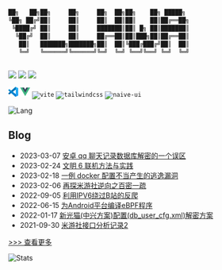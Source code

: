 
```
██╗   ██╗██╗     ██╗     ██╗  ██╗██╗    ██╗ █████╗ 
╚██╗ ██╔╝██║     ██║     ██║  ██║██║    ██║██╔══██╗
 ╚████╔╝ ██║     ██║     ███████║██║ █╗ ██║███████║
  ╚██╔╝  ██║     ██║     ██╔══██║██║███╗██║██╔══██║
   ██║   ███████╗███████╗██║  ██║╚███╔███╔╝██║  ██║
   ╚═╝   ╚══════╝╚══════╝╚═╝  ╚═╝ ╚══╝╚══╝ ╚═╝  ╚═╝
                                                   
```

[![](https://img.shields.io/badge/-Python-3e74a2?style=flat-square&logo=Python&logoColor=fff)](https://www.python.org/)
[![](https://img.shields.io/badge/-JavaScript-f7e018?style=flat-square&logo=javascript&logoColor=white)](https://www.ecma-international.org/)
[![](https://img.shields.io/badge/-Golang-007D9C?style=flat-square&logo=go&logoColor=fff)](https://golang.google.cn/)

<code><img height="20" src="https://raw.githubusercontent.com/github/explore/80688e429a7d4ef2fca1e82350fe8e3517d3494d/topics/visual-studio-code/visual-studio-code.png" alt="visual-studio-code" /></code>
<code><img height="20" src="https://raw.githubusercontent.com/github/explore/80688e429a7d4ef2fca1e82350fe8e3517d3494d/topics/vue/vue.png" alt="vue" /></code>
<code><img height="20" src="https://vitejs.dev/logo.svg" alt="vite" /></code>
<code><img height="20" src="https://tailwindcss.com/favicons/favicon-32x32.png" alt="tailwindcss" /></code>
<code><img height="20" src="https://camo.githubusercontent.com/b8ebecade711b9ae1fa306e7a1c9dd680fb56b0e2b9f015fec9cbad343570353/68747470733a2f2f6e6169766575692e6f73732d636e2d686f6e676b6f6e672e616c6979756e63732e636f6d2f6e616976656c6f676f2e737667" alt="naive-ui" /></code>

![Lang](https://github-readme-stats.vercel.app/api/top-langs/?username=yllhwa&layout=compact)

## Blog
- 2023-03-07 [安卓 qq 聊天记录数据库解密的一个误区](https://blog.yllhwa.com/2023/03/07/%E5%AE%89%E5%8D%93%20qq%20%E8%81%8A%E5%A4%A9%E8%AE%B0%E5%BD%95%E6%95%B0%E6%8D%AE%E5%BA%93%E8%A7%A3%E5%AF%86%E7%9A%84%E4%B8%80%E4%B8%AA%E8%AF%AF%E5%8C%BA/)
- 2023-02-24 [文明 6 联机方法与实践](https://blog.yllhwa.com/2023/02/24/%E6%96%87%E6%98%8E6%E8%81%94%E6%9C%BA%E6%96%B9%E6%B3%95%E4%B8%8E%E5%AE%9E%E8%B7%B5/)
- 2023-02-18 [一例 docker 配置不当产生的逃逸漏洞](https://blog.yllhwa.com/2023/02/18/%E4%B8%80%E4%BE%8Bdocker%E9%85%8D%E7%BD%AE%E4%B8%8D%E5%BD%93%E4%BA%A7%E7%94%9F%E7%9A%84%E9%80%83%E9%80%B8%E6%BC%8F%E6%B4%9E/)
- 2023-02-06 [再探米游社逆向之百密一疏](https://blog.yllhwa.com/2023/02/06/%E5%86%8D%E6%8E%A2%E7%B1%B3%E6%B8%B8%E7%A4%BE%E9%80%86%E5%90%91%E4%B9%8B%E7%99%BE%E5%AF%86%E4%B8%80%E7%96%8F/)
- 2022-09-05 [利用IPV6绕过B站的反爬](https://blog.yllhwa.com/2022/09/05/%E5%88%A9%E7%94%A8IPV6%E7%BB%95%E8%BF%87B%E7%AB%99%E7%9A%84%E5%8F%8D%E7%88%AC/)
- 2022-06-15 [为Android平台编译eBPF程序](https://blog.yllhwa.com/2022/06/15/%E4%B8%BAAndroid%E5%B9%B3%E5%8F%B0%E7%BC%96%E8%AF%91eBPF%E7%A8%8B%E5%BA%8F/)
- 2022-01-17 [新光猫(中兴方案)配置(db_user_cfg.xml)解密方案](https://blog.yllhwa.com/2022/01/17/%E6%96%B0%E5%85%89%E7%8C%AB-%E4%B8%AD%E5%85%B4%E6%96%B9%E6%A1%88-%E9%85%8D%E7%BD%AE-db-user-cfg-xml-%E8%A7%A3%E5%AF%86%E6%96%B9%E6%A1%88/)
- 2021-09-30 [米游社接口分析记录2](https://blog.yllhwa.com/2021/09/30/%E7%B1%B3%E6%B8%B8%E7%A4%BE%E6%8E%A5%E5%8F%A3%E5%88%86%E6%9E%90%E8%AE%B0%E5%BD%952/)

[>>> 查看更多](https://blog.yllhwa.com/)

![Stats](https://github-readme-stats.vercel.app/api?username=yllhwa)
